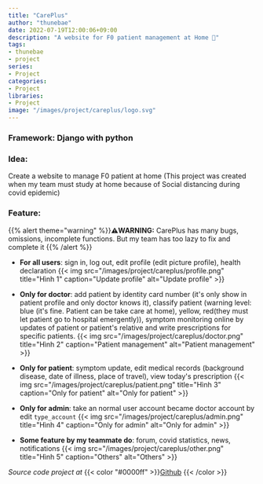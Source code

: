 ```yaml
---
title: "CarePlus"
author: "thunebae"
date: 2022-07-19T12:00:06+09:00
description: "A website for F0 patient management at Home 🏥"
tags:
- thunebae
- project
series:
- Project
categories:
- Project
libraries:
- Project
image: "/images/project/careplus/logo.svg"
---
```

### Framework: Django with python 
### Idea: 
Create a website to manage F0 patient at home (This project  was created when my team must study at home because of Social distancing during covid epidemic)
### Feature:
{{% alert theme="warning" %}}**:warning:WARNING:** CarePlus has many bugs, omissions, incomplete functions. But my team has too lazy to fix and complete it {{% /alert %}}

- **For all users**: sign in, log out, edit profile (edit picture profile), health declaration
{{< img src="/images/project/careplus/profile.png" title="Hình 1" caption="Update profile" alt="Update profile" >}}

- **Only for doctor**: add patient by identity card number (it's only show in patient profile and only doctor knows it), classify patient (warning level: blue (it's fine. Patient can be take care at home), yellow, red(they must let patient go to hospital emergently)), symptom monitoring online by updates of patient or patient's relative and write prescriptions for specific patients.
{{< img src="/images/project/careplus/doctor.png" title="Hình 2" caption="Patient management" alt="Patient management" >}}

- **Only for patient**: symptom update, edit medical records (background disease, date of illness, place of travel), view today's prescription
{{< img src="/images/project/careplus/patient.png" title="Hình 3" caption="Only for patient" alt="Only for patient" >}}

- **Only for admin**: take an normal user account became doctor account by edit `type_account`
{{< img src="/images/project/careplus/admin.png" title="Hình 4" caption="Only for admin" alt="Only for admin" >}}

- **Some feature by my teammate do**: forum, covid statistics, news, notifications
{{< img src="/images/project/careplus/other.png" title="Hình 5" caption="Others" alt="Others" >}}

*Source code project at* {{< color "#0000ff" >}}<a href="https://github.com/thunebae/CarePlus" title="Github">Github</a>
{{< /color >}}